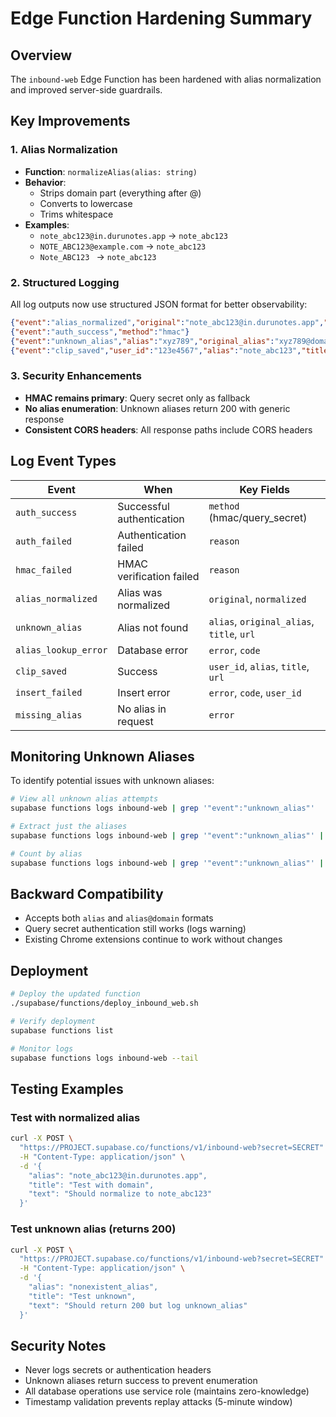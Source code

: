 # Edge Function Hardening Summary

## Overview
The `inbound-web` Edge Function has been hardened with alias normalization and improved server-side guardrails.

## Key Improvements

### 1. Alias Normalization
- **Function**: `normalizeAlias(alias: string)`
- **Behavior**:
  - Strips domain part (everything after @)
  - Converts to lowercase
  - Trims whitespace
- **Examples**:
  - `note_abc123@in.durunotes.app` → `note_abc123`
  - `NOTE_ABC123@example.com` → `note_abc123`
  - `Note_ABC123 ` → `note_abc123`

### 2. Structured Logging
All log outputs now use structured JSON format for better observability:

```json
{"event":"alias_normalized","original":"note_abc123@in.durunotes.app","normalized":"note_abc123"}
{"event":"auth_success","method":"hmac"}
{"event":"unknown_alias","alias":"xyz789","original_alias":"xyz789@domain.com","title":"Test","url":"https://example.com"}
{"event":"clip_saved","user_id":"123e4567","alias":"note_abc123","title":"Page Title","url":"https://example.com"}
```

### 3. Security Enhancements
- **HMAC remains primary**: Query secret only as fallback
- **No alias enumeration**: Unknown aliases return 200 with generic response
- **Consistent CORS headers**: All response paths include CORS headers

## Log Event Types

| Event | When | Key Fields |
|-------|------|------------|
| `auth_success` | Successful authentication | `method` (hmac/query_secret) |
| `auth_failed` | Authentication failed | `reason` |
| `hmac_failed` | HMAC verification failed | `reason` |
| `alias_normalized` | Alias was normalized | `original`, `normalized` |
| `unknown_alias` | Alias not found | `alias`, `original_alias`, `title`, `url` |
| `alias_lookup_error` | Database error | `error`, `code` |
| `clip_saved` | Success | `user_id`, `alias`, `title`, `url` |
| `insert_failed` | Insert error | `error`, `code`, `user_id` |
| `missing_alias` | No alias in request | `error` |

## Monitoring Unknown Aliases

To identify potential issues with unknown aliases:

```bash
# View all unknown alias attempts
supabase functions logs inbound-web | grep '"event":"unknown_alias"'

# Extract just the aliases
supabase functions logs inbound-web | grep '"event":"unknown_alias"' | jq -r '.alias'

# Count by alias
supabase functions logs inbound-web | grep '"event":"unknown_alias"' | jq -r '.alias' | sort | uniq -c
```

## Backward Compatibility
- Accepts both `alias` and `alias@domain` formats
- Query secret authentication still works (logs warning)
- Existing Chrome extensions continue to work without changes

## Deployment
```bash
# Deploy the updated function
./supabase/functions/deploy_inbound_web.sh

# Verify deployment
supabase functions list

# Monitor logs
supabase functions logs inbound-web --tail
```

## Testing Examples

### Test with normalized alias
```bash
curl -X POST \
  "https://PROJECT.supabase.co/functions/v1/inbound-web?secret=SECRET" \
  -H "Content-Type: application/json" \
  -d '{
    "alias": "note_abc123@in.durunotes.app",
    "title": "Test with domain",
    "text": "Should normalize to note_abc123"
  }'
```

### Test unknown alias (returns 200)
```bash
curl -X POST \
  "https://PROJECT.supabase.co/functions/v1/inbound-web?secret=SECRET" \
  -H "Content-Type: application/json" \
  -d '{
    "alias": "nonexistent_alias",
    "title": "Test unknown",
    "text": "Should return 200 but log unknown_alias"
  }'
```

## Security Notes
- Never logs secrets or authentication headers
- Unknown aliases return success to prevent enumeration
- All database operations use service role (maintains zero-knowledge)
- Timestamp validation prevents replay attacks (5-minute window)
